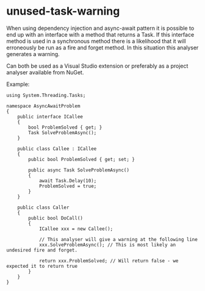 # unused-task-warning
When using dependency injection and async-await pattern it is possible to end up with an interface with a method that returns a Task. If this interface method is used in a synchronous method there is a likelihood that it will erroneously be run as a fire and forget method. In this situation this analyser generates a warning.

Can both be used as a Visual Studio extension or preferably as a project analyser available from NuGet.

Example:

	using System.Threading.Tasks;

	namespace AsyncAwaitProblem
	{
		public interface ICallee
		{
			bool ProblemSolved { get; }
			Task SolveProblemAsync();
		}

		public class Callee : ICallee
		{
			public bool ProblemSolved { get; set; }

			public async Task SolveProblemAsync()
			{
				await Task.Delay(10);
				ProblemSolved = true;
			}
		}
		
		public class Caller
		{
			public bool DoCall()
			{
				ICallee xxx = new Callee();
	
				// This analyser will give a warning at the following line
				xxx.SolveProblemAsync(); // This is most likely an undesired fire and forget. 
	
				return xxx.ProblemSolved; // Will return false - we expected it to return true
			}
		}
	}
